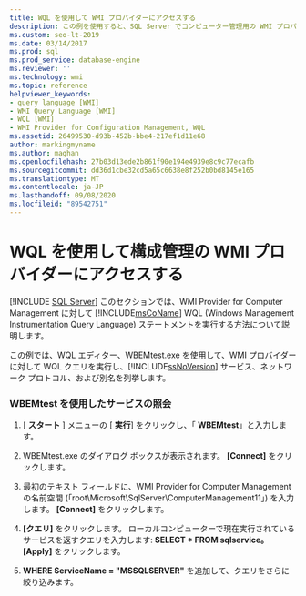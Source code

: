 ```yaml
---
title: WQL を使用して WMI プロバイダーにアクセスする
description: この例を使用すると、SQL Server でコンピューター管理用の WMI プロバイダーの Windows Management Instrumentation クエリ言語ステートメントを実行する方法を確認できます。
ms.custom: seo-lt-2019
ms.date: 03/14/2017
ms.prod: sql
ms.prod_service: database-engine
ms.reviewer: ''
ms.technology: wmi
ms.topic: reference
helpviewer_keywords:
- query language [WMI]
- WMI Query Language [WMI]
- WQL [WMI]
- WMI Provider for Configuration Management, WQL
ms.assetid: 26499530-d93b-452b-bbe4-217ef1d11e68
author: markingmyname
ms.author: maghan
ms.openlocfilehash: 27b03d13ede2b861f90e194e4939e8c9c77ecafb
ms.sourcegitcommit: dd36d1cbe32cd5a65c6638e8f252b0bd8145e165
ms.translationtype: MT
ms.contentlocale: ja-JP
ms.lasthandoff: 09/08/2020
ms.locfileid: "89542751"
---
```

# <a name="access-wmi-provider-for-configuration-management-using-wql"></a>WQL を使用して構成管理の WMI プロバイダーにアクセスする
[!INCLUDE [SQL Server](../../includes/applies-to-version/sqlserver.md)]
  このセクションでは、WMI Provider for Computer Management に対して [!INCLUDE[msCoName](../../includes/msconame-md.md)] WQL (Windows Management Instrumentation Query Language) ステートメントを実行する方法について説明します。  
  
 この例では、WQL エディター、WBEMtest.exe を使用して、WMI プロバイダーに対して WQL クエリを実行し、[!INCLUDE[ssNoVersion](../../includes/ssnoversion-md.md)] サービス、ネットワーク プロトコル、および別名を列挙します。  
  
### <a name="querying-services-using-wbemtest"></a>WBEMtest を使用したサービスの照会  
  
1.  [ **スタート** ] メニューの [ **実行**] をクリックし、「 **WBEMtest**」と入力します。  
  
2.  WBEMtest.exe のダイアログ ボックスが表示されます。 **[Connect]** をクリックします。  
  
3.  最初のテキスト フィールドに、WMI Provider for Computer Management の名前空間 (「root\Microsoft\SqlServer\ComputerManagement11」) を入力します。 **[Connect]** をクリックします。  
  
4.  **[クエリ]** をクリックします。 ローカルコンピューターで現在実行されているサービスを返すクエリを入力します: **SELECT \* FROM sqlservice。** **[Apply]** をクリックします。  
  
5.  **WHERE ServiceName = "MSSQLSERVER"** を追加して、クエリをさらに絞り込みます。  
  
  
